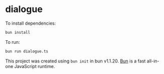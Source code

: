 # dialogue

To install dependencies:

```bash
bun install
```

To run:

```bash
bun run dialogue.ts
```

This project was created using `bun init` in bun v1.1.20. [Bun](https://bun.sh) is a fast all-in-one JavaScript runtime.
